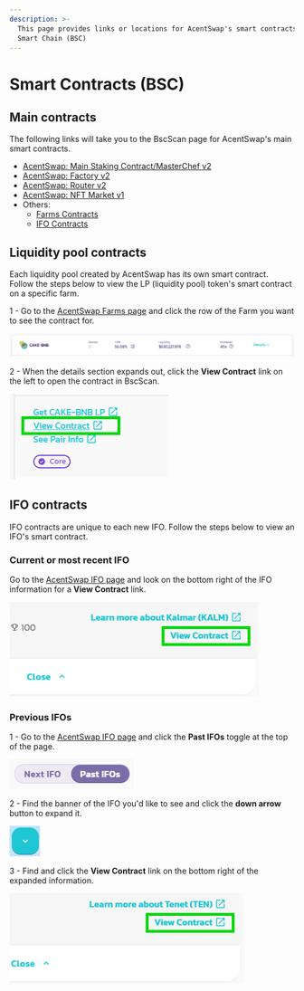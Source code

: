 ```yaml
---
description: >-
  This page provides links or locations for AcentSwap's smart contracts on BNB
  Smart Chain (BSC)
---
```


# Smart Contracts (BSC)

## Main contracts

The following links will take you to the BscScan page for AcentSwap's main smart contracts.

* [AcentSwap: Main Staking Contract/MasterChef v2](https://bscscan.com/address/0xa5f8C5Dbd5F286960b9d90548680aE5ebFf07652)
* [AcentSwap: Factory v2](https://bscscan.com/address/0xca143ce32fe78f1f7019d7d551a6402fc5350c73)
* [AcentSwap: Router v2](https://bscscan.com/address/0x10ed43c718714eb63d5aa57b78b54704e256024e)
* [AcentSwap: NFT Market v1](https://bscscan.com/address/0x17539cca21c7933df5c980172d22659b8c345c5a)
* Others:
  * [Farms Contracts](./#farms-contracts)
  * [IFO Contracts](./#ifo-contracts)

## Liquidity pool contracts

Each liquidity pool created by AcentSwap has its own smart contract. Follow the steps below to view the LP (liquidity pool) token's smart contract on a specific farm.

1 - Go to the [AcentSwap Farms page](https://pancakeswap.finance/farms) and click the row of the Farm you want to see the contract for.

![](<../../.gitbook/assets/image (126).png>)

2 - When the details section expands out, click the **View Contract** link on the left to open the contract in BscScan.

![](<../../.gitbook/assets/image (127).png>)

## IFO contracts

IFO contracts are unique to each new IFO. Follow the steps below to view an IFO's smart contract.

### Current or most recent IFO

Go to the [AcentSwap IFO page](https://pancakeswap.finance/ifo) and look on the bottom right of the IFO information for a **View Contract** link.

![](<../../.gitbook/assets/image (128).png>)

### Previous IFOs

1 - Go to the [AcentSwap IFO page](https://pancakeswap.finance/ifo) and click the **Past IFOs** toggle at the top of the page.

![](<../../.gitbook/assets/image (129).png>)

2 - Find the banner of the IFO you'd like to see and click the **down arrow** button to expand it.

![](<../../.gitbook/assets/image (130).png>)

3 - Find and click the **View Contract** link on the bottom right of the expanded information.

![](<../../.gitbook/assets/image (131).png>)
